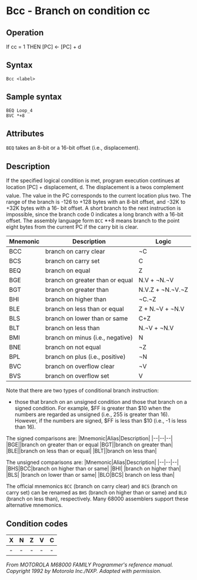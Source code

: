 # Bcc - Branch on condition cc
## Operation
If cc = 1 THEN [PC] ← [PC] + d
## Syntax
`Bcc <label>`
## Sample syntax
```
BEQ Loop_4
BVC *+8
```
## Attributes
`BEQ` takes an 8-bit or a 16-bit offset (i.e., displacement).
## Description
If the specified logical condition is met, program execution continues at location [PC] + displacement, d. The displacement is a twos complement value. The value in the PC corresponds to the current location plus two. The range of the branch is -126 to +128 bytes with an 8-bit offset, and -32K to +32K bytes with a 16- bit offset. A short branch to the next instruction is impossible, since the branch code 0 indicates a long branch with a 16-bit offset. The assembly language form `BCC` *+8 means branch to the point eight bytes from the current PC if the carry bit is clear.

|Mnemonic|Description|Logic|
|--|--|--|
|BCC| branch on carry clear|¬C|
|BCS|branch on carry set|C|
|BEQ| branch on equal|Z|
|BGE|branch on greater than or equal|N.V + ¬N.¬V|
|BGT| branch on greater than|N.V.Z + ¬N.¬V.¬Z|
|BHI| branch on higher than|¬C.¬Z|
|BLE| branch on less than or equal|Z + N.¬V + ¬N.V|
|BLS| branch on lower than or same|C+Z|
|BLT| branch on less than|N.¬V + ¬N.V|
|BMI| branch on minus (i.e., negative)|N|
|BNE| branch on not equal|¬Z|
|BPL| branch on plus (i.e., positive)|¬N|
|BVC| branch on overflow clear|¬V|
|BVS| branch on overflow set|V|

Note that there are two types of conditional branch instruction:
- those that branch on an unsigned condition and those that branch on a signed condition. For example, $FF is greater than $10 when the numbers are regarded as unsigned (i.e., 255 is greater than 16). However, if the numbers are signed, $FF is less than $10 (i.e., -1 is less than 16).

The signed comparisons are:
|Mnemonic|Alias|Description|
|--|--|--|
|BGE||branch on greater than or equal
|BGT||branch on greater than|
|BLE||branch on less than or equal|
|BLT||branch on less than|

The unsigned comparisons are:
|Mnemonic|Alias|Description|
|--|--|--|
|BHS|BCC|branch on higher than or same|
|BHI| |branch on higher than|
|BLS| |branch on lower than or same|
|BLO|BCS| branch on less than|

The official mnemonics `BCC` (branch on carry clear) and `BCS` (branch on carry set) can be renamed as `BHS` (branch on higher than or same) and `BLO` (branch on less than), respectively. Many 68000 assemblers support these alternative mnemonics.

## Condition codes
|X|N|Z|V|C|
|--|--|--|--|--|
|-|-|-|-|-|

*From MOTOROLA M68000 FAMILY Programmer's reference manual. Copyright 1992 by Motorola Inc./NXP. Adapted with permission.*